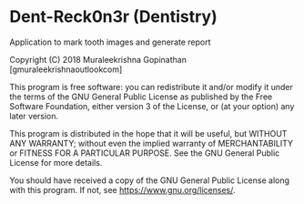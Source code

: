# Dent-Reck0n3r (Dentistry)
Application to mark tooth images and generate report

Copyright (C) 2018  Muraleekrishna Gopinathan [gmuraleekrishna<at>outlook<dot>com]

This program is free software: you can redistribute it and/or modify
it under the terms of the GNU General Public License as published by
the Free Software Foundation, either version 3 of the License, or
(at your option) any later version.

This program is distributed in the hope that it will be useful,
but WITHOUT ANY WARRANTY; without even the implied warranty of
MERCHANTABILITY or FITNESS FOR A PARTICULAR PURPOSE.  See the
GNU General Public License for more details.

You should have received a copy of the GNU General Public License
along with this program.  If not, see <https://www.gnu.org/licenses/>.
